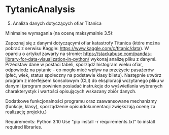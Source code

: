 # TytanicAnalysis
5. Analiza danych dotyczących ofiar Titanica

Minimalne wymagania (na ocenę maksymalnie 3.5):  

Zapoznaj się z danymi dotyczącymi ofiar katastrofy Titanica (które można pobrać z serwisu 
Kaggle: https://www.kaggle.com/c/titanic/data). 
W oparciu o artykuł zawarty na stronie: https://stackabuse.com/pandas-library-for-data-visualization-in-python/ 
wykonaj analizę pliku z danymi. Przedstaw dane w postaci tabeli, sporządź histogram wieku ofiar, 
odpowiedz na pytanie - co mogło mieć wpływ na przeżycie pasażerów (płeć, wiek, 
status społeczny na podstawie klasy biletu). 
Następnie utwórz program z interfejsem konsolowym (CLI) do eksploracji wczytanego pliku w danymi 
(program powinien posiadać instrukcje do wyświetlania wybranych charakterystyk i wartości opisujących wskazany zbiór danych. 

Dodatkowe funkcjonalności programu oraz zaawansowane mechanizmy (funkcje, klasy), 
sporządzenie opisu/dokumentacji zwiększają ocenę za realizację projektu.)

Requirements: 
Python 3.10
Use "pip install -r requirements.txt" to install required libraries. 


